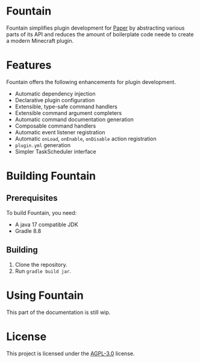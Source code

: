 # Fountain
Fountain simplifies plugin development for [Paper](https://papermc.io) by abstracting various parts of its API and reduces the amount of boilerplate code neede to create a modern Minecraft plugin.

# Features
Fountain offers the following enhancements for plugin development.
* Automatic dependency injection
* Declarative plugin configuration
* Extensible, type-safe command handlers
* Extensible command argument completers
* Automatic command documentation generation
* Composable command handlers
* Automatic event listener registration
* Automatic `onLoad`, `onEnable`, `onDisable` action registration
* `plugin.yml` generation
* Simpler TaskScheduler interface

# Building Fountain

## Prerequisites
To build Fountain, you need:
* A java 17 compatible JDK
* Gradle 8.8

## Building
1. Clone the repository.
2. Run `gradle build jar`.


# Using Fountain
This part of the documentation is still wip.

# License
This project is licensed under the [AGPL-3.0](https://github.com/fountain-sh/fountain/blob/main/LICENSE) license.
